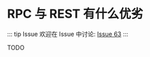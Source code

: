 # RPC 与 REST 有什么优劣



::: tip Issue 
 欢迎在 Issue 中讨论: [Issue 63](https://github.com/shfshanyue/Daily-Question/issues/63) 
:::

TODO